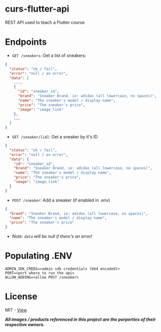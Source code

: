 # curs-flutter-api

REST API used to teach a Flutter course

# Endpoints

- `GET /sneakers`: Get a list of sneakers:

```json
{
  "status": "ok / fail",
  "error": "null / an error",
  "data": [
    ...,
    {
      "id": "sneaker_id",
      "brand": "Sneaker Brand, ie: adidas (all lowercase, no spaces)",
      "name": "The sneaker's model / display name",
      "price": "The sneaker's price",
      "image": "image_link"
    },
    ...
  ]
}
```

- `GET /sneaker/[id]`: Get a sneaker by it's ID

```json
{
  "status": "ok / fail",
  "error": "null / an error",
  "data": {
    "id": "sneaker_id",
    "brand": "Sneaker Brand, ie: adidas (all lowercase, no spaces)",
    "name": "The sneaker's model / display name",
    "price": "The sneaker's price",
    "image": "image_link"
  }
}
```

- `POST /sneaker`: Add a sneaker (if enabled in .env)

```json
{
  "brand": "Sneaker Brand, ie: adidas (all lowercase, no spaces)",
  "name": "The sneaker's model / display name",
  "price": "The sneaker's price"
}
```

- _Note: `data` will be null if there's an error!_

# Populating .ENV

```
ADMIN_SDK_CREDS=<admin sdk credentials (b64 encoded)>
PORT=<port where to run the api>
ALLOW_ADDING=<allow POST /sneaker>
```

# License

MIT - [View](LICENSE)

_**All images / products referenced in this project are the porperties of their
respective owners.**_
